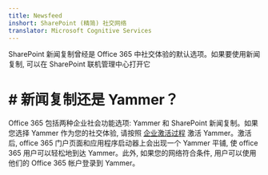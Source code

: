 ```yaml
---
title: Newsfeed
inshort: SharePoint (精简) 社交网络
translator: Microsoft Cognitive Services
---
```



SharePoint 新闻复制曾经是 Office 365 中社交体验的默认选项。如果要使用新闻复制, 可以在 SharePoint 联机管理中心打开它

# # 新闻复制还是 Yammer？
Office 365 包括两种企业社会功能选项: Yammer 和 SharePoint 新闻复制。如果您选择 Yammer 作为您的社交体验, 请按照 [企业激活过程](http://0) 激活 Yammer。激活后, office 365 门户页面和应用程序启动器上会出现一个 Yammer 平铺, 使 office 365 用户可以轻松地到达 Yammer。此外, 如果您的网络符合条件, 用户可以使用他们的 Office 365 帐户登录到 Yammer。



